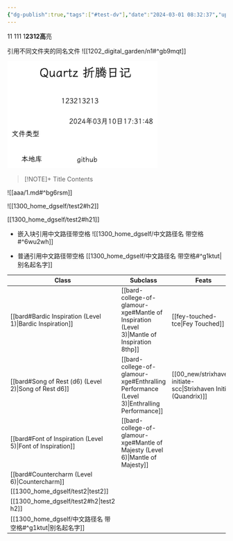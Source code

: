```yaml
---
{"dg-publish":true,"tags":["#test-dv"],"date":"2024-03-01 08:32:37","updated":"2024-03-12 19:20:24"}
---
```



11
111
1**2312高**亮

引用不同文件夹的同名文件
![[1202_digital_garden/n1#^gb9mqt]]


![2024-03-01quartz折腾.excalidraw.png](img/user/Excalidraw/2024-03-01quartz%E6%8A%98%E8%85%BE.excalidraw.png)


> [!NOTE]+ Title
> Contents


![[aaa/1.md#^bg6rsm]]


![[1300_home_dgself/test2#h2]]

[[1300_home_dgself/test2#h21]]

- 嵌入块引用中文路径带空格
![[1300_home_dgself/中文路径名 带空格#^6wu2wh]]

- 普通引用中文路径带空格
[[1300_home_dgself/中文路径名 带空格#^g1ktut\|别名起名字]]

| Class                                                       | Subclass                                                                                    | Feats                                                       |
| ----------------------------------------------------------- | ------------------------------------------------------------------------------------------- | ----------------------------------------------------------- |
| [[bard#Bardic Inspiration (Level 1)\|Bardic Inspiration]]   | [[bard-college-of-glamour-xge#Mantle of Inspiration (Level 3)\|Mantle of Inspiration 8thp]] | [[fey-touched-tce\|Fey Touched]]                            |
| [[bard#Song of Rest (d6) (Level 2)\|Song of Rest d6]]       | [[bard-college-of-glamour-xge#Enthralling Performance (Level 3)\|Enthralling Performance]]  | [[00_new/strixhaven-initiate-scc\|Strixhaven Initiate (Quandrix)]] |
| [[bard#Font of Inspiration (Level 5)\|Font of Inspiration]] | [[bard-college-of-glamour-xge#Mantle of Majesty (Level 6)\|Mantle of Majesty]]              |                                                             |
| [[bard#Countercharm (Level 6)\|Countercharm]]               |                                                                                             |                                                             |
| [[1300_home_dgself/test2\|test2]]                           |                                                                                             |                                                             |
| [[1300_home_dgself/test2#h2\|test2 h2]]                     |                                                                                             |                                                             |
| [[1300_home_dgself/中文路径名 带空格#^g1ktut\|别名起名字]]                                |                                                                                             |                                                             |
